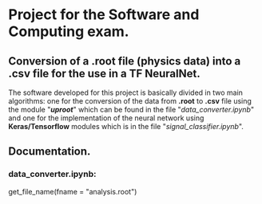 # Project for the Software and Computing exam.

## Conversion of a .root file (physics data) into a .csv file for the use in a TF NeuralNet.

The software developed for this project is basically divided in two main algorithms: one for the conversion of the data from **.root** to **.csv** file using the module "***uproot***" which can be found in the file "*data_converter.ipynb*" and one for the implementation of the neural network using **Keras/Tensorflow** modules which is in the file "*signal_classifier.ipynb*".

## Documentation.

### **data_converter.ipynb**:

get_file_name(fname = "analysis.root")
